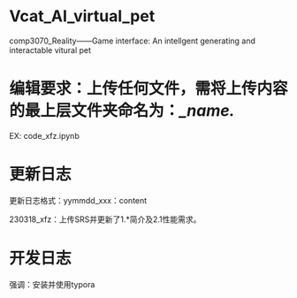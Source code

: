 # Vcat_AI_virtual_pet
comp3070_Reality——Game interface: An intellgent  generating and interactable vitural pet 

# 编辑要求：上传任何文件，需将上传内容的最上层文件夹命名为：*_name.*
EX: code_xfz.ipynb



# 更新日志

更新日志格式：yymmdd_xxx：content

230318_xfz：上传SRS并更新了1.*简介及2.1性能需求。



# 开发日志

强调：安装并使用typora

